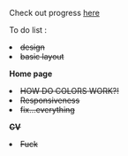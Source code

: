 Check out progress [here](https://lunavb.github.io/Portfolio/home.html)

To do list : 
<li><s>design</s>
<li><s>basic layout</s>

<b>Home page</b>
<li><s>HOW DO COLORS WORK?!<s>
<li><S>Responsiveness<S>
<li>fix...everything

<b>CV</b>
<li>Fuck
